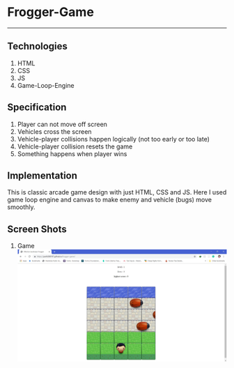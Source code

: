 # Frogger-Game
---
## Technologies
  1. HTML
  2. CSS
  3. JS
  4. Game-Loop-Engine
## Specification
  1. Player can not move off screen
  2. Vehicles cross the screen
  3. Vehicle-player collisions happen logically (not too early or too late)
  4. Vehicle-player collision resets the game
  5. Something happens when player wins

## Implementation
  This is classic arcade game design with just HTML, CSS and JS. Here I used game loop engine and canvas to make enemy and vehicle (bugs) move smoothly.

## Screen Shots
1. Game
![game](./frogger-game/frogger-game.png)

